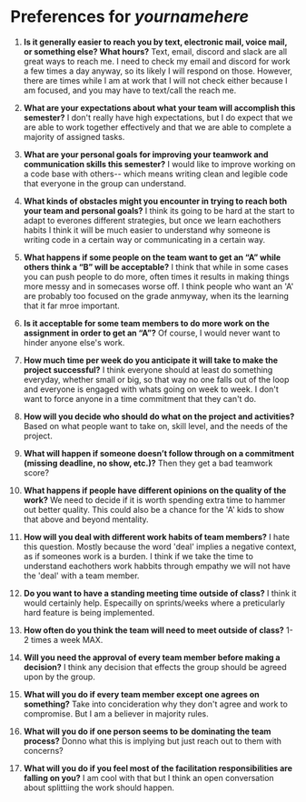 # Preferences for _yournamehere_

1. __Is it generally easier to reach you by text, electronic mail, voice mail, or something else?  What hours?__ 
    Text, email, discord and slack are all great ways to reach me. I need to check my email and discord for work a few times a day anyway, so its likely I will respond on those.
    However, there are times while I am at work that I will not check either because I am focused, and you may have to text/call the reach me.
    
1. __What are your expectations about what your team will accomplish this semester?__ 
     I don't really have high expectations, but I do expect that we are able to work together effectively and that we are able to complete a majority of assigned tasks.
     
1. __What are your personal goals for improving your teamwork and communication skills this semester?__ 
     I would like to improve working on a code base with others-- which means writing clean and legible code that everyone in the group can understand.
     
1. __What kinds of obstacles might you encounter in trying to reach both your team and personal goals?__ 
     I think its going to be hard at the start to adapt to everones different strategies, but once we learn eachothers habits I think it will be much easier to understand
     why someone is writing code in a certain way or communicating in a certain way.
     
1. __What happens if some people on the team want to get an “A” while others think a “B” will be acceptable?__ 
     I think that while in some cases you can push people to do more, often times it results in making things more messy and in somecases worse off. I think people who want an
     'A' are probably too focused on the grade anmyway, when its the learning that it far mroe important.
     
1. __Is it acceptable for some team members to do more work on the assignment in order to get an “A”?__ 
     Of course, I would never want to hinder anyone else's work.
    
1. __How much time per week do you anticipate it will take to make the project successful?__ 
     I think everyone should at least do something everyday, whether small or big, so that way no one falls out of the loop and everyone is engaged with whats going on week to week. I don't want to 
     force anyone in a time commitment that they can't do.
     
1. __How will you decide who should do what on the project and activities?__ 
     Based on what people want to take on, skill level, and the needs of the project.
     
1. __What will happen if someone doesn’t follow through on a commitment (missing deadline, no show, etc.)?__ 
     Then they get a bad teamwork score?
     
1. __What happens if people have different opinions on the quality of the work?__ 
     We need to decide if it is worth spending extra time to hammer out better quality. This could also be a chance for the 'A' kids to show that above and beyond mentality.
     
1. __How will you deal with different work habits of team members?__ 
     I hate this question. Mostly because the word 'deal' implies a negative context, as if someones work is a burden. I think if we take the time to understand eachothers work
     habbits through empathy we will not have the 'deal' with a team member.
     
1. __Do you want to have a standing meeting time outside of class?__ 
     I think it would certainly help. Especailly on sprints/weeks where a preticularly hard feature is being implemented.
     
1. __How often do you think the team will need to meet outside of class?__ 
     1-2 times a week MAX.
     
1. __Will you need the approval of every team member before making a decision?__ 
     I think any decision that effects the group should be agreed upon by the group.
     
1. __What will you do if every team member except one agrees on something?__ 
     Take into concideration why they don't agree and work to compromise. But I am a believer in majority rules.
     
1. __What will you do if one person seems to be dominating the team process?__ 
     Donno what this is implying but just reach out to them with concerns?
     
1. __What will you do if you feel most of the facilitation responsibilities are falling on you?__ 
     I am cool with that but I think an open conversation about splittiing the work should happen.
